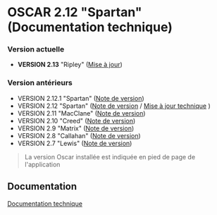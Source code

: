 # OSCAR 2.12 "Spartan" (Documentation technique)

### Version actuelle
- **VERSION 2.13** "Ripley" ([Mise à jour](doc/versions/version-2.13-ripley.md))
  
### Version antérieurs
- VERSION 2.12.1 "Spartan" ([Note de version](doc/versions/version-2.12.1.md))
- VERSION 2.12 "Spartan" ([Note de version](doc/versions/version-2.12.md) / [Mise à jour technique](doc/upgrade-to-spartan.md) )
 - VERSION 2.11 "MacClane" ([Note de version](doc/versions/version-2.11.md))
 - VERSION 2.10 "Creed" ([Note de version](doc/versions/version-2.10.md))
 - VERSION 2.9 "Matrix" ([Note de version](doc/versions/version-2.9.md))
 - VERSION 2.8 "Callahan" ([Note de version](doc/versions/version-2.8.md))
 - VERSION 2.7 "Lewis" ([Note de version](doc/versions/version-2.7.md))
 
> La version Oscar installée est indiquée en pied de page de l'application 


## Documentation

[Documentation technique](doc/index.md)


